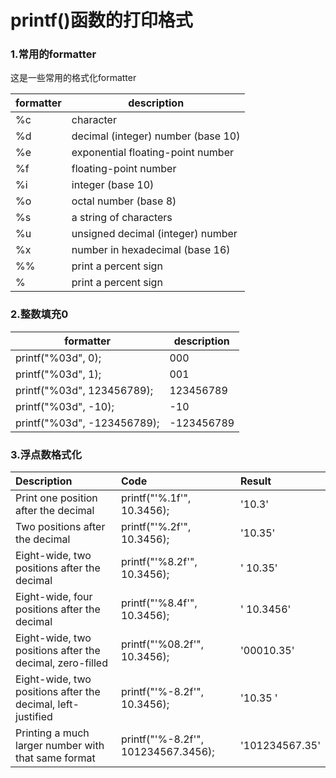 # printf()函数的打印格式

### 1.常用的formatter

这是一些常用的格式化formatter

| formatter | description                        |
| --------- | ---------------------------------- |
| %c        | character                          |
| %d        | decimal (integer) number (base 10) |
| %e        | exponential floating-point number  |
| %f        | floating-point number              |
| %i        | integer (base 10)                  |
| %o        | octal number (base 8)              |
| %s        | a string of characters             |
| %u        | unsigned decimal (integer) number  |
| %x        | number in hexadecimal (base 16)    |
| %%        | print a percent sign               |
| \%        | print a percent sign               |

### 2.整数填充0

| formatter                   | description |
| --------------------------- | ----------- |
| printf("%03d", 0);          | 000         |
| printf("%03d", 1);          | 001         |
| printf("%03d", 123456789);  | 123456789   |
| printf("%03d", -10);        | -10         |
| printf("%03d", -123456789); | -123456789  |

### 3.浮点数格式化

| Description                                                 | Code                                | Result         |
| :---------------------------------------------------------- | :---------------------------------- | :------------- |
| Print one position after the decimal                        | printf("'%.1f'", 10.3456);          | '10.3'         |
| Two positions after the decimal                             | printf("'%.2f'", 10.3456);          | '10.35'        |
| Eight-wide, two positions after the decimal                 | printf("'%8.2f'", 10.3456);         | '   10.35'     |
| Eight-wide, four positions after the decimal                | printf("'%8.4f'", 10.3456);         | ' 10.3456'     |
| Eight-wide, two positions after the decimal, zero-filled    | printf("'%08.2f'", 10.3456);        | '00010.35'     |
| Eight-wide, two positions after the decimal, left-justified | printf("'%-8.2f'", 10.3456);        | '10.35   '     |
| Printing a much larger number with that same format         | printf("'%-8.2f'", 101234567.3456); | '101234567.35' |

